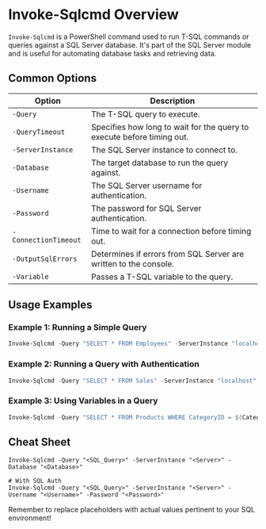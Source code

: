 # Invoke-Sqlcmd Overview

`Invoke-Sqlcmd` is a PowerShell command used to run T-SQL commands or queries against a SQL Server database. It's part of the SQL Server module and is useful for automating database tasks and retrieving data.

## Common Options

| Option                   | Description                                                             |
|--------------------------|-------------------------------------------------------------------------|
| `-Query`                 | The T-SQL query to execute.                                             |
| `-QueryTimeout`          | Specifies how long to wait for the query to execute before timing out.  |
| `-ServerInstance`        | The SQL Server instance to connect to.                                  |
| `-Database`              | The target database to run the query against.                           |
| `-Username`              | The SQL Server username for authentication.                             |
| `-Password`              | The password for SQL Server authentication.                             |
| `-ConnectionTimeout`     | Time to wait for a connection before timing out.                        |
| `-OutputSqlErrors`       | Determines if errors from SQL Server are written to the console.        |
| `-Variable`              | Passes a T-SQL variable to the query.                                   |

## Usage Examples

### Example 1: Running a Simple Query

```powershell
Invoke-Sqlcmd -Query "SELECT * FROM Employees" -ServerInstance "localhost" -Database "HR"
```

### Example 2: Running a Query with Authentication

```powershell
Invoke-Sqlcmd -Query "SELECT * FROM Sales" -ServerInstance "localhost" -Database "SalesDB" -Username "admin" -Password "password123"
```

### Example 3: Using Variables in a Query

```powershell
Invoke-Sqlcmd -Query "SELECT * FROM Products WHERE CategoryID = $(CategoryID)" -ServerInstance "localhost" -Database "Store" -Variable @{ CategoryID = 5 }
```

## Cheat Sheet

```plaintext
Invoke-Sqlcmd -Query "<SQL_Query>" -ServerInstance "<Server>" -Database "<Database>"

# With SQL Auth
Invoke-Sqlcmd -Query "<SQL_Query>" -ServerInstance "<Server>" -Username "<Username>" -Password "<Password>"
```

Remember to replace placeholders with actual values pertinent to your SQL environment!
